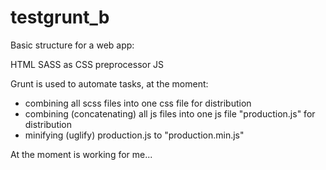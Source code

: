 # testgrunt_b

Basic structure for a web app:

  HTML
  SASS as CSS preprocessor
  JS
  
  Grunt is used to automate tasks, at the moment:

  - combining all scss files into one css file for distribution
  - combining (concatenating) all js files into one js file "production.js" for distribution
  - minifying (uglify) production.js to "production.min.js"

At the moment is working for me...

  
